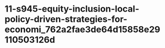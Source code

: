 # 11-s945-equity-inclusion-local-policy-driven-strategies-for-economi_762a2fae3de64d15858e29110503126d